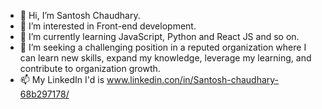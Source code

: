 - 👋 Hi, I’m Santosh Chaudhary.
- 👀 I’m interested in Front-end development.
- 🌱 I’m currently learning JavaScript, Python and React JS and so on.
- 💞️ I’m seeking a challenging position in a reputed organization where I can learn new skills, expand my knowledge, leverage my learning, and contribute to organization growth.
- 📫 My LinkedIn I'd is www.linkedin.con/in/Santosh-chaudhary-68b297178/

<!---
officialsantosh/officialsantosh is a ✨ special ✨ repository because its `README.md` (this file) appears on your GitHub profile.
You can click the Preview link to take a look at your changes.
--->
